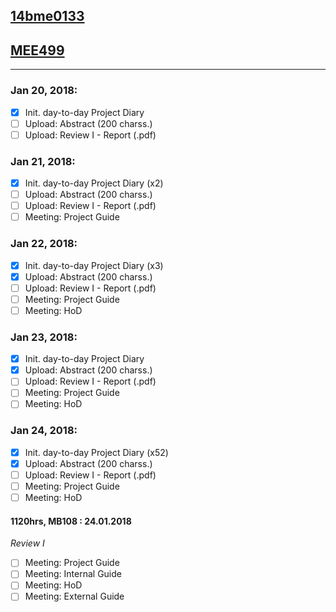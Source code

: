 ## [14bme0133](https://14bme0133.github.io/)
## [MEE499](https://mee499.github.io/)

---

### Jan 20, 2018:
 - [x] Init. day-to-day Project Diary
 - [ ] Upload: Abstract (200 charss.)
 - [ ] Upload: Review I - Report (.pdf)
 
### Jan 21, 2018:
 - [x] Init. day-to-day Project Diary (x2)
 - [ ] Upload: Abstract (200 charss.)
 - [ ] Upload: Review I - Report (.pdf)
 - [ ] Meeting: Project Guide
 
### Jan 22, 2018:
 - [x] Init. day-to-day Project Diary (x3)
 - [x] Upload: Abstract (200 charss.)
 - [ ] Upload: Review I - Report (.pdf)
 - [ ] Meeting: Project Guide
 - [ ] Meeting: HoD
 
### Jan 23, 2018:
 - [x] Init. day-to-day Project Diary
 - [x] Upload: Abstract (200 charss.) 
 - [ ] Upload: Review I - Report (.pdf) <Corrected> 
 - [ ] Meeting: Project Guide
 - [ ] Meeting: HoD
 
### Jan 24, 2018:
 - [x] Init. day-to-day Project Diary (x52)
 - [x] Upload: Abstract (200 charss.)
 - [ ] Upload: Review I - Report (.pdf) <Approved>
 - [ ] Meeting: Project Guide
 - [ ] Meeting: HoD
 
 #### 1120hrs, MB108 : 24.01.2018
 *Review I*
 - [ ] Meeting: Project Guide
 - [ ] Meeting: Internal Guide
 - [ ] Meeting: HoD
 - [ ] Meeting: External Guide
